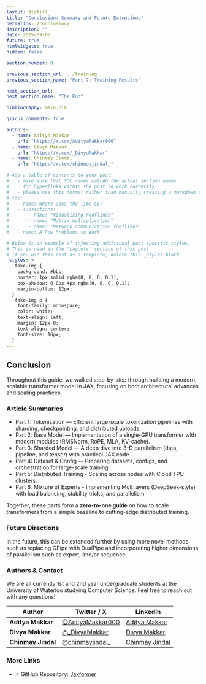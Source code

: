 ```yaml
---
layout: distill
title: "Conclusion: Summary and Future Extensions"
permalink: /conclusion/
description: ""
date: 2025-09-05
future: true
htmlwidgets: true
hidden: false

section_number: 8

previous_section_url: ../training
previous_section_name: "Part 7: Training Results"

next_section_url:
next_section_name: "The End"

bibliography: main.bib

giscus_comments: true

authors:
  - name: Aditya Makkar
    url: "https://x.com/AdityaMakkar000"
  - name: Divya Makkar
    url: "https://x.com/_DivyaMakkar"
  - name: Chinmay Jindal
    url: "https://x.com/chinmayjindal_"

# Add a table of contents to your post.
#   - make sure that TOC names matcAh the actual section names
#     for hyperlinks within the post to work correctly.
#   - please use this format rather than manually creating a markdown table of contents.
# toc:
#   - name: Where Does the Time Go?
#   - subsections:
#       - name: "Visualizing rooflines"
#       - name: "Matrix multiplication"
#       - name: "Network communication rooflines"
#   - name: A Few Problems to Work

# Below is an example of injecting additional post-specific styles.
# This is used in the 'Layouts' section of this post.
# If you use this post as a template, delete this _styles block.
_styles: >
  .fake-img {
    background: #bbb;
    border: 1px solid rgba(0, 0, 0, 0.1);
    box-shadow: 0 0px 4px rgba(0, 0, 0, 0.1);
    margin-bottom: 12px;
  }
  .fake-img p {
    font-family: monospace;
    color: white;
    text-align: left;
    margin: 12px 0;
    text-align: center;
    font-size: 16px;
  }
---
```


## Conclusion  

Throughout this guide, we walked step-by-step through building a modern, scalable transformer model in JAX, focusing on both architectural advances and scaling practices.

### Article Summaries

- Part 1: Tokenization — Efficient large-scale tokenization pipelines with sharding, checkpointing, and distributed uploads.  
- Part 2: Base Model — Implementation of a single-GPU transformer with modern modules (RMSNorm, RoPE, MLA, KV-cache).  
- Part 3: Sharded Model — A deep dive into 3-D parallelism (data, pipeline, and tensor) with practical JAX code.  
- Part 4: Dataset & Config — Preparing datasets, configs, and orchestration for large-scale training.  
- Part 5: Distributed Training - Scaling across nodes with Cloud TPU clusters.
- Part 6: Mixture of Experts - Implementing MoE layers (DeepSeek-style) with load balancing, stability tricks, and parallelism

Together, these parts form a **zero-to-one guide** on how to scale transformers from a simple baseline to cutting-edge distributed training.  

### Future Directions  

In the future, this can be extended further by using more novel methods such as replacing GPipe with DualPipe and incorporating higher dimensions of parallelism such as expert, and/or sequence.

### Authors & Contact  

We are all currently 1st and 2nd year undergraduate students at the University of Waterloo studying Computer Science. Feel free to reach out with any questions!

| Author           | Twitter / X                                                   | LinkedIn |
|------------------|---------------------------------------------------------------|-------------------|
| **Aditya Makkar** | [@AdityaMakkar000](https://x.com/AdityaMakkar000)             | [Aditya Makkar](https://www.linkedin.com/in/aditya-makkar-76a23a246/) |
| **Divya Makkar**  | [@_DivyaMakkar](https://x.com/_DivyaMakkar)                   | [Divya Makkar](https://www.linkedin.com/in/divya-makkar000/) |
| **Chinmay Jindal**| [@chinmayjindal_](https://x.com/chinmayjindal_)               | [Chinmay Jindal](https://www.linkedin.com/in/chinmayjindal/) |

### More Links

- ⭐ GitHub Repository: [Jaxformer](https://github.com/divyamakkar0/Jaxformer)  
